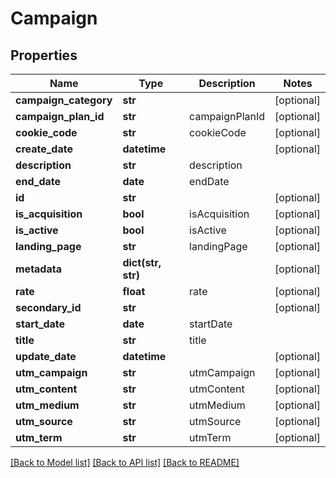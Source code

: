 # Campaign

## Properties
Name | Type | Description | Notes
------------ | ------------- | ------------- | -------------
**campaign_category** | **str** |  | [optional] 
**campaign_plan_id** | **str** | campaignPlanId | [optional] 
**cookie_code** | **str** | cookieCode | [optional] 
**create_date** | **datetime** |  | [optional] 
**description** | **str** | description | 
**end_date** | **date** | endDate | 
**id** | **str** |  | [optional] 
**is_acquisition** | **bool** | isAcquisition | [optional] 
**is_active** | **bool** | isActive | [optional] 
**landing_page** | **str** | landingPage | [optional] 
**metadata** | **dict(str, str)** |  | [optional] 
**rate** | **float** | rate | [optional] 
**secondary_id** | **str** |  | [optional] 
**start_date** | **date** | startDate | 
**title** | **str** | title | 
**update_date** | **datetime** |  | [optional] 
**utm_campaign** | **str** | utmCampaign | [optional] 
**utm_content** | **str** | utmContent | [optional] 
**utm_medium** | **str** | utmMedium | [optional] 
**utm_source** | **str** | utmSource | [optional] 
**utm_term** | **str** | utmTerm | [optional] 

[[Back to Model list]](../README.md#documentation-for-models) [[Back to API list]](../README.md#documentation-for-api-endpoints) [[Back to README]](../README.md)


